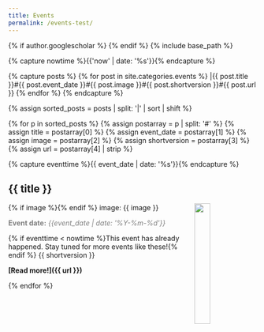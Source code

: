 ```yaml
---
title: Events
permalink: /events-test/
---
```

{% if author.googlescholar %}
{% endif %}
{% include base_path %}

<!-- NOTE! NEW NEWS ARE ADDED AS POSTS IN events/_posts! //-->
<!-- THIS FILE NEEDS EDITING ONLY IF THE PRESENTATION OF THE PROJECTS NEED TO CHANGE. //-->

{% capture nowtime %}{{'now' | date: '%s'}}{% endcapture %}

{% capture posts %}
  {% for post in site.categories.events %}
    |{{ post.title }}#{{ post.event_date }}#{{ post.image }}#{{ post.shortversion }}#{{ post.url  }}
  {% endfor %}
{% endcapture %}

{% assign sorted_posts = posts | split: '|' | sort | shift %}

{% for p in sorted_posts %}
{% assign postarray = p | split: '#' %}
{% assign title = postarray[0] %}
{% assign event_date = postarray[1] %}
{% assign image = postarray[2] %}
{% assign shortversion = postarray[3] %}
{% assign url = postarray[4] | strip %}

{% capture eventtime %}{{ event_date | date: '%s'}}{% endcapture %}

## {{ title }}
{% if image %}<img src="{{ image }}" style="float: right; width: 25%;" />{% endif %}
image: {{ image }}

<span style="color:grey;">**Event date:** *{{event_date | date: '%Y-%m-%d'}}*</span>

{% if eventtime < nowtime %}This event has already happened. Stay tuned for more events like these!{% endif %}
{{ shortversion }}

**[Read more!]({{ url }})**

{% endfor %}

